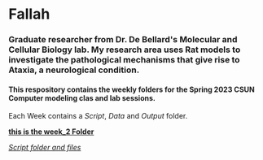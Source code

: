 # Fallah
### Graduate researcher from Dr. De Bellard's Molecular and Cellular Biology lab. My research area uses Rat models to investigate the pathological mechanisms that give rise to Ataxia, a neurological condition.
#### This respository contains the weekly folders for the **Spring 2023 CSUN Computer modeling** clas and lab sessions.
Each Week contains a _Script_, _Data_ and _Output_ folder. 

[**this is the week_2 Folder**](https://github.com/rfallah23/first/tree/main/Week_02)

[_Script folder and files_](https://github.com/rfallah23/first/tree/main/Week_02/scripts)


